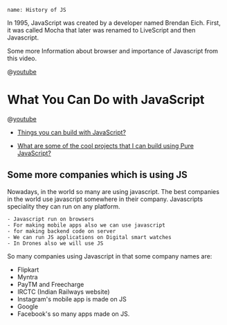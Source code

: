 ```ngMeta
name: History of JS
```


In 1995, JavaScript was created by a developer named Brendan Eich. First, it was called Mocha that later was renamed to LiveScript and then Javascript. 


Some more Information about browser and importance of Javascript from this video.

@[youtube](679)

# What You Can Do with JavaScript

@[youtube](VePxnvFBZAs)

- [Things you can build with JavaScript?](https://intersog.com/blog/cool-stuff-you-can-build-with-javascript/)

- [What are some of the cool projects that I can build using Pure JavaScript?](https://www.quora.com/What-are-some-cool-things-to-build-with-Javascript-that-look-good-in-a-portfolio)

## Some more companies which is using JS

Nowadays, in the world so many are using javascript. The best companies in the world use javascript somewhere in their company. Javascripts speciality they can run on any platform.

    - Javascript run on browsers
    - For making mobile apps also we can use javascript
    - for making backend code on server
    - We can run JS applications on Digital smart watches
    - In Drones also we will use JS


So many companies using Javascript in that some company names are:

- Flipkart
- Myntra
- PayTM and Freecharge
- IRCTC (Indian Railways website)
- Instagram's mobile app is made on JS
- Google
- Facebook's so many apps made on JS.




